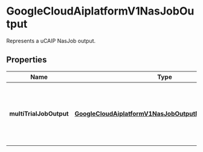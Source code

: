 

# GoogleCloudAiplatformV1NasJobOutput

Represents a uCAIP NasJob output.

## Properties

| Name | Type | Description | Notes |
|------------ | ------------- | ------------- | -------------|
|**multiTrialJobOutput** | [**GoogleCloudAiplatformV1NasJobOutputMultiTrialJobOutput**](GoogleCloudAiplatformV1NasJobOutputMultiTrialJobOutput.md) | Output only. The output of this multi-trial Neural Architecture Search (NAS) job. |  [optional] [readonly] |



